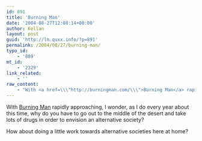 ```yaml
---
id: 891
title: 'Burning Man'
date: '2004-08-27T12:08:14+00:00'
author: Kellan
layout: post
guid: 'http://lm.quxx.info/?p=891'
permalink: /2004/08/27/burning-man/
typo_id:
    - '889'
mt_id:
    - '2329'
link_related:
    - ''
raw_content:
    - "With <a href=\\\"http://burningman.com/\\\">Burning Man</a> rapidly approaching, I wonder, as I do every year about this time, why do you have to go out to the middle of the desert and take lots of drugs in order to envision an alternative society?\n\nHow about doing a little work towards alternative societies here at home?"
---
```


With [Burning Man](http://burningman.com/) rapidly approaching, I wonder, as I do every year about this time, why do you have to go out to the middle of the desert and take lots of drugs in order to envision an alternative society?

How about doing a little work towards alternative societies here at home?